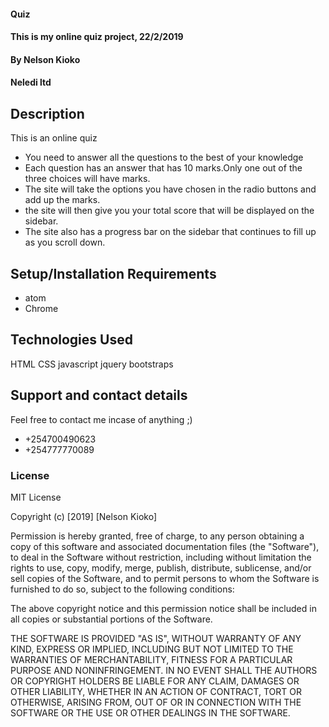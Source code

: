 #### Quiz
#### This is my online quiz project, 22/2/2019
#### By Nelson Kioko
#### Neledi ltd
## Description
This is an online quiz
* You need to answer all the questions to the best of your knowledge
* Each question has an answer that has 10 marks.Only one out of the three choices will have marks.
* The site will take the options you have chosen in the radio buttons and add up the marks.
* the site will then give you your total score that will be displayed on the sidebar.
* The site also has a progress bar on the sidebar that continues to fill up as you scroll down.
## Setup/Installation Requirements
* atom
* Chrome
## Technologies Used
HTML
CSS
javascript
jquery
bootstraps
## Support and contact details
Feel free to contact me incase of anything ;)

 * +254700490623
 * +254777770089

### License
MIT License

Copyright (c) [2019] [Nelson Kioko]

Permission is hereby granted, free of charge, to any person obtaining a copy
of this software and associated documentation files (the "Software"), to deal
in the Software without restriction, including without limitation the rights
to use, copy, modify, merge, publish, distribute, sublicense, and/or sell
copies of the Software, and to permit persons to whom the Software is
furnished to do so, subject to the following conditions:

The above copyright notice and this permission notice shall be included in all
copies or substantial portions of the Software.

THE SOFTWARE IS PROVIDED "AS IS", WITHOUT WARRANTY OF ANY KIND, EXPRESS OR
IMPLIED, INCLUDING BUT NOT LIMITED TO THE WARRANTIES OF MERCHANTABILITY,
FITNESS FOR A PARTICULAR PURPOSE AND NONINFRINGEMENT. IN NO EVENT SHALL THE
AUTHORS OR COPYRIGHT HOLDERS BE LIABLE FOR ANY CLAIM, DAMAGES OR OTHER
LIABILITY, WHETHER IN AN ACTION OF CONTRACT, TORT OR OTHERWISE, ARISING FROM,
OUT OF OR IN CONNECTION WITH THE SOFTWARE OR THE USE OR OTHER DEALINGS IN THE
SOFTWARE.
